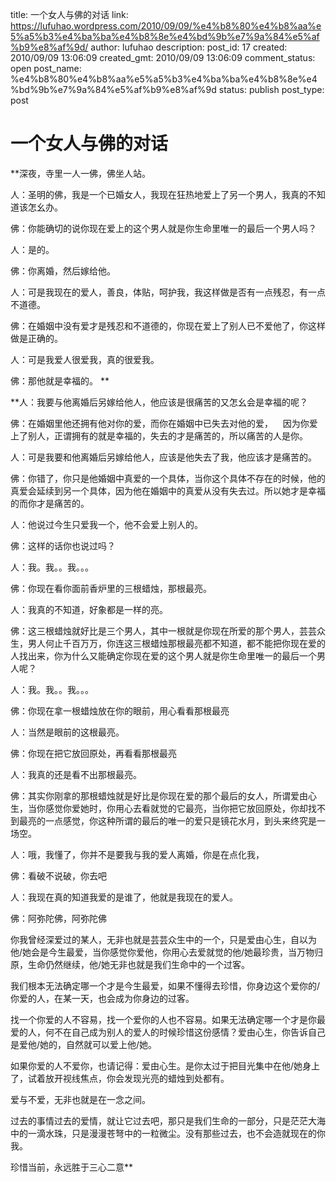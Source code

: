 title: 一个女人与佛的对话
link: https://lufuhao.wordpress.com/2010/09/09/%e4%b8%80%e4%b8%aa%e5%a5%b3%e4%ba%ba%e4%b8%8e%e4%bd%9b%e7%9a%84%e5%af%b9%e8%af%9d/
author: lufuhao
description: 
post_id: 17
created: 2010/09/09 13:06:09
created_gmt: 2010/09/09 13:06:09
comment_status: open
post_name: %e4%b8%80%e4%b8%aa%e5%a5%b3%e4%ba%ba%e4%b8%8e%e4%bd%9b%e7%9a%84%e5%af%b9%e8%af%9d
status: publish
post_type: post

# 一个女人与佛的对话

**深夜，寺里一人一佛，佛坐人站。   
  
人：圣明的佛，我是一个已婚女人，我现在狂热地爱上了另一个男人，我真的不知道该怎幺办。   
  
佛：你能确切的说你现在爱上的这个男人就是你生命里唯一的最后一个男人吗？   
  
人：是的。   
  
佛：你离婚，然后嫁给他。   
  
人：可是我现在的爱人，善良，体贴，呵护我，我这样做是否有一点残忍，有一点不道德。   
  
佛：在婚姻中没有爱才是残忍和不道德的，你现在爱上了别人已不爱他了，你这样做是正确的。   
  
人：可是我爱人很爱我，真的很爱我。   
  
佛：那他就是幸福的。 **

  


**人：我要与他离婚后另嫁给他人，他应该是很痛苦的又怎幺会是幸福的呢？   
  
佛：在婚姻里他还拥有他对你的爱，而你在婚姻中已失去对他的爱，    因为你爱上了别人，正谓拥有的就是幸福的，失去的才是痛苦的，所以痛苦的人是你。    
  
人：可是我要和他离婚后另嫁给他人，应该是他失去了我，他应该才是痛苦的。   
  
佛：你错了，你只是他婚姻中真爱的一个具体，当你这个具体不存在的时候，他的真爱会延续到另一个具体，因为他在婚姻中的真爱从没有失去过。所以她才是幸福的而你才是痛苦的。   
  
人：他说过今生只爱我一个，他不会爱上别人的。   
  
佛：这样的话你也说过吗？   
  
人：我。我。。我。。。   
  
佛：你现在看你面前香炉里的三根蜡烛，那根最亮。   
  
人：我真的不知道，好象都是一样的亮。   
  
佛：这三根蜡烛就好比是三个男人，其中一根就是你现在所爱的那个男人，芸芸众生，男人何止千百万万，你连这三根蜡烛那根最亮都不知道，都不能把你现在爱的人找出来，你为什么又能确定你现在爱的这个男人就是你生命里唯一的最后一个男人呢？   
  
人：我。我。。我。。。   
  
佛：你现在拿一根蜡烛放在你的眼前，用心看看那根最亮   
  
人：当然是眼前的这根最亮。   
  
佛：你现在把它放回原处，再看看那根最亮   
  
人：我真的还是看不出那根最亮。   
  
佛：其实你刚拿的那根蜡烛就是好比是你现在爱的那个最后的女人，所谓爱由心生，当你感觉你爱她时，你用心去看就觉的它最亮，当你把它放回原处，你却找不到最亮的一点感觉，你这种所谓的最后的唯一的爱只是镜花水月，到头来终究是一场空。   
  
人：哦，我懂了，你并不是要我与我的爱人离婚，你是在点化我，   
  
佛：看破不说破，你去吧   
  
人：我现在真的知道我爱的是谁了，他就是我现在的爱人。   
  
佛：阿弥陀佛，阿弥陀佛  
  
  
  
你我曾经深爱过的某人，无非也就是芸芸众生中的一个，只是爱由心生，自以为他/她会是今生最爱，当你感觉你爱他，你用心去爱就觉的他/她最珍贵，当万物归原，生命仍然继续，他/她无非也就是我们生命中的一个过客。   
  
我们根本无法确定哪一个才是今生最爱，如果不懂得去珍惜，你身边这个爱你的/你爱的人，在某一天，也会成为你身边的过客。   
  
找一个你爱的人不容易，找一个爱你的人也不容易。如果无法确定哪一个才是你最爱的人，何不在自己成为别人的爱人的时候珍惜这份感情？爱由心生，你告诉自己是爱他/她的，自然就可以爱上他/她。   
  
如果你爱的人不爱你，也请记得：爱由心生。是你太过于把目光集中在他/她身上了，试着放开视线焦点，你会发现光亮的蜡烛到处都有。   
  
爱与不爱，无非也就是在一念之间。   
  
过去的事情过去的爱情，就让它过去吧，那只是我们生命的一部分，只是茫茫大海中的一滴水珠，只是漫漫苍弩中的一粒微尘。没有那些过去，也不会造就现在的你我。   
  
珍惜当前，永远胜于三心二意**